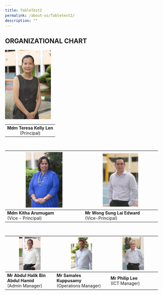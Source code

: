 ```yaml
---
title: TableTest2
permalink: /about-us/Tabletest2/
description: ""
---
```

## ORGANIZATIONAL CHART

<img style="width:30%" src="/images/Mdm%20Teresa%20Kelly%20Len.jpeg"> 


|  |
|:---:|
| <b>Mdm Teresa Kelly Len</b><br>(Principal)|

<br>

|   <img src="/images/Mdm%20Kitha%20Arumugam.jpeg"  style="width:50%" />                   |                  <img src="/images/Mr%20Edward%20Wong.jpeg"  style="width:50%" />                               |   
|--------------------------------------|-------------------------------------------|
| **Mdm Kitha Arumugam**  <br> (Vice - Principal) | **Mr Wong Sung Lai  Edward** <br> (Vice-Principal) |

<br>



|   <img src="/images/Mr%20Abdul%20Halik%20Bin%20Abdul%20Hamid.jpeg"  style="width:48%" />                   |                  <img src="/images/Mr%20K%20M%20Samales.jpeg"  style="width:43%" />                               |  <img src="/images/Mr%20Philip%20Lee.jpeg"  style="width:48%" />        |
|--------------------------------------|-------------------------------------------| -------------------------------------------------|
| **Mr Abdul Halik Bin Abdul Hamid**  <br> (Admin Manager) | **Mr Samales Kuppusamy** <br> (Operations Manager) | **Mr Philip Lee** <br> (ICT Manager)